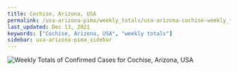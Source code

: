 ```yaml
---
title: Cochise, Arizona, USA
permalink: /usa-arizona-pima/weekly_totals/usa-arizona-cochise-weekly_totals.html
last_updated: Dec 13, 2021
keywords: ["Cochise, Arizona, USA", "weekly totals"]
sidebar: usa-arizona-pima_sidebar
---
```


![Weekly Totals of Confirmed Cases for Cochise, Arizona, USA](/covid_tracker/images/graphs/usa-arizona-cochise-weekly_totals_graph.png)
